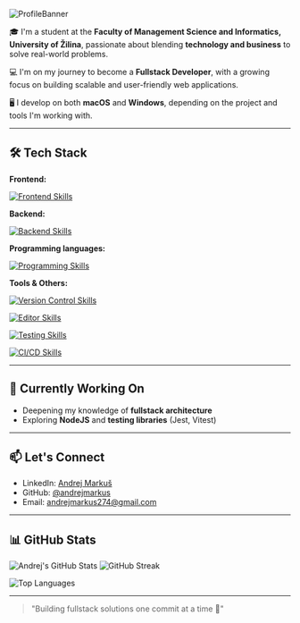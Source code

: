 ![ProfileBanner](https://github.com/user-attachments/assets/24ca7f4c-ea2f-4a4a-9fc3-90ecb0212136)

🎓 I'm a student at the **Faculty of Management Science and Informatics, University of Žilina**, passionate about blending **technology and business** to solve real-world problems.

💻 I'm on my journey to become a **Fullstack Developer**, with a growing focus on building scalable and user-friendly web applications.


🖥️ I develop on both **macOS** and **Windows**, depending on the project and tools I'm working with.

---

## 🛠️ Tech Stack

**Frontend:**

[![Frontend Skills](https://skillicons.dev/icons?i=react,svelte,nextjs,tailwind)](https://skillicons.dev)

**Backend:**

[![Backend Skills](https://skillicons.dev/icons?i=nodejs,express,prisma)](https://skillicons.dev)

**Programming languages:**

[![Programming Skills](https://skillicons.dev/icons?i=js,ts,cs,c,cpp,py,java)](https://skillicons.dev)

**Tools & Others:**

[![Version Control Skills](https://skillicons.dev/icons?i=git,github,gitlab)](https://skillicons.dev)

[![Editor Skills](https://skillicons.dev/icons?i=vscode,visualstudio,idea)](https://skillicons.dev)

[![Testing Skills](https://skillicons.dev/icons?i=postman,jest,sentry)](https://skillicons.dev)

[![CI/CD Skills](https://skillicons.dev/icons?i=docker)](https://skillicons.dev)

---

## 🌱 Currently Working On
- Deepening my knowledge of **fullstack architecture**
- Exploring **NodeJS** and **testing libraries** (Jest, Vitest)

---

## 📫 Let's Connect
- LinkedIn: [Andrej Markuš](https://www.linkedin.com/in/andrej-marku%C5%A1-376439349/)
- GitHub: [@andrejmarkus](https://github.com/andrejmarkus)
- Email: andrejmarkus274@gmail.com

---

## 📊 GitHub Stats

![Andrej's GitHub Stats](https://github-readme-stats.vercel.app/api?username=andrejmarkus&show_icons=true&theme=github_dark_dimmed&rank_icon=github)
![GitHub Streak](https://streak-stats.demolab.com/?user=andrejmarkus&theme=github_dark_dimmed)

![Top Languages](https://github-readme-stats.vercel.app/api/top-langs/?username=andrejmarkus&layout=compact&theme=github_dark_dimmed)

---

> "Building fullstack solutions one commit at a time 🚀"
